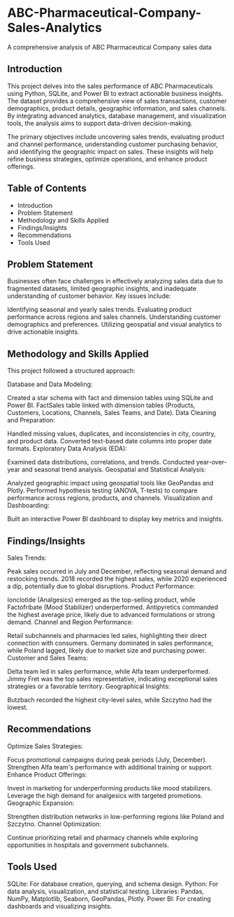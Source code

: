 # ABC-Pharmaceutical-Company-Sales-Analytics
A comprehensive analysis of ABC Pharmaceutical Company sales data

## Introduction
This project delves into the sales performance of ABC Pharmaceuticals using Python, SQLite, and Power BI to extract actionable business insights. The dataset provides a comprehensive view of sales transactions, customer demographics, product details, geographic information, and sales channels. By integrating advanced analytics, database management, and visualization tools, the analysis aims to support data-driven decision-making.

The primary objectives include uncovering sales trends, evaluating product and channel performance, understanding customer purchasing behavior, and identifying the geographic impact on sales. These insights will help refine business strategies, optimize operations, and enhance product offerings.

## Table of Contents
* Introduction  
* Problem Statement
* Methodology and Skills Applied
* Findings/Insights
* Recommendations
* Tools Used
## Problem Statement
Businesses often face challenges in effectively analyzing sales data due to fragmented datasets, limited geographic insights, and inadequate understanding of customer behavior. Key issues include:

Identifying seasonal and yearly sales trends.
Evaluating product performance across regions and sales channels.
Understanding customer demographics and preferences.
Utilizing geospatial and visual analytics to drive actionable insights.

## Methodology and Skills Applied
This project followed a structured approach:

Database and Data Modeling:

Created a star schema with fact and dimension tables using SQLite and Power BI.
FactSales table linked with dimension tables (Products, Customers, Locations, Channels, Sales Teams, and Date).
Data Cleaning and Preparation:

Handled missing values, duplicates, and inconsistencies in city, country, and product data.
Converted text-based date columns into proper date formats.
Exploratory Data Analysis (EDA):

Examined data distributions, correlations, and trends.
Conducted year-over-year and seasonal trend analysis.
Geospatial and Statistical Analysis:

Analyzed geographic impact using geospatial tools like GeoPandas and Plotly.
Performed hypothesis testing (ANOVA, T-tests) to compare performance across regions, products, and channels.
Visualization and Dashboarding:

Built an interactive Power BI dashboard to display key metrics and insights.

## Findings/Insights
Sales Trends:

Peak sales occurred in July and December, reflecting seasonal demand and restocking trends.
2018 recorded the highest sales, while 2020 experienced a dip, potentially due to global disruptions.
Product Performance:

Ionclotide (Analgesics) emerged as the top-selling product, while Factofribate (Mood Stabilizer) underperformed.
Antipyretics commanded the highest average price, likely due to advanced formulations or strong demand.
Channel and Region Performance:

Retail subchannels and pharmacies led sales, highlighting their direct connection with consumers.
Germany dominated in sales performance, while Poland lagged, likely due to market size and purchasing power.
Customer and Sales Teams:

Delta team led in sales performance, while Alfa team underperformed.
Jimmy Fret was the top sales representative, indicating exceptional sales strategies or a favorable territory.
Geographical Insights:

Butzbach recorded the highest city-level sales, while Szczytno had the lowest.
## Recommendations
Optimize Sales Strategies:

Focus promotional campaigns during peak periods (July, December).
Strengthen Alfa team's performance with additional training or support.
Enhance Product Offerings:

Invest in marketing for underperforming products like mood stabilizers.
Leverage the high demand for analgesics with targeted promotions.
Geographic Expansion:

Strengthen distribution networks in low-performing regions like Poland and Szczytno.
Channel Optimization:

Continue prioritizing retail and pharmacy channels while exploring opportunities in hospitals and government subchannels.
## Tools Used
SQLite: For database creation, querying, and schema design.
Python: For data analysis, visualization, and statistical testing.
Libraries: Pandas, NumPy, Matplotlib, Seaborn, GeoPandas, Plotly.
Power BI: For creating dashboards and visualizing insights.
